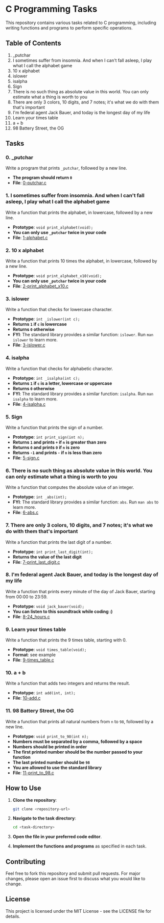 # C Programming Tasks

This repository contains various tasks related to C programming, including writing functions and programs to perform specific operations.

## Table of Contents

1. _putchar
2. I sometimes suffer from insomnia. And when I can't fall asleep, I play what I call the alphabet game
3. 10 x alphabet
4. islower
5. isalpha
6. Sign
7. There is no such thing as absolute value in this world. You can only estimate what a thing is worth to you
8. There are only 3 colors, 10 digits, and 7 notes; it's what we do with them that's important
9. I'm federal agent Jack Bauer, and today is the longest day of my life
10. Learn your times table
11. a + b
12. 98 Battery Street, the OG

## Tasks

### 0. _putchar
Write a program that prints `_putchar`, followed by a new line.

- **The program should return `0`**
- **File**: [0-putchar.c](0-putchar.c)

### 1. I sometimes suffer from insomnia. And when I can't fall asleep, I play what I call the alphabet game
Write a function that prints the alphabet, in lowercase, followed by a new line.

- **Prototype**: `void print_alphabet(void);`
- **You can only use `_putchar` twice in your code**
- **File**: [1-alphabet.c](1-alphabet.c)

### 2. 10 x alphabet
Write a function that prints 10 times the alphabet, in lowercase, followed by a new line.

- **Prototype**: `void print_alphabet_x10(void);`
- **You can only use `_putchar` twice in your code**
- **File**: [2-print_alphabet_x10.c](2-print_alphabet_x10.c)

### 3. islower
Write a function that checks for lowercase character.

- **Prototype**: `int _islower(int c);`
- **Returns `1` if `c` is lowercase**
- **Returns `0` otherwise**
- **FYI**: The standard library provides a similar function: `islower`. Run `man islower` to learn more.
- **File**: [3-islower.c](3-islower.c)

### 4. isalpha
Write a function that checks for alphabetic character.

- **Prototype**: `int _isalpha(int c);`
- **Returns `1` if `c` is a letter, lowercase or uppercase**
- **Returns `0` otherwise**
- **FYI**: The standard library provides a similar function: `isalpha`. Run `man isalpha` to learn more.
- **File**: [4-isalpha.c](4-isalpha.c)

### 5. Sign
Write a function that prints the sign of a number.

- **Prototype**: `int print_sign(int n);`
- **Returns `1` and prints `+` if `n` is greater than zero**
- **Returns `0` and prints `0` if `n` is zero**
- **Returns `-1` and prints `-` if `n` is less than zero**
- **File**: [5-sign.c](5-sign.c)

### 6. There is no such thing as absolute value in this world. You can only estimate what a thing is worth to you
Write a function that computes the absolute value of an integer.

- **Prototype**: `int _abs(int);`
- **FYI**: The standard library provides a similar function: `abs`. Run `man abs` to learn more.
- **File**: [6-abs.c](6-abs.c)

### 7. There are only 3 colors, 10 digits, and 7 notes; it's what we do with them that's important
Write a function that prints the last digit of a number.

- **Prototype**: `int print_last_digit(int);`
- **Returns the value of the last digit**
- **File**: [7-print_last_digit.c](7-print_last_digit.c)

### 8. I'm federal agent Jack Bauer, and today is the longest day of my life
Write a function that prints every minute of the day of Jack Bauer, starting from 00:00 to 23:59.

- **Prototype**: `void jack_bauer(void);`
- **You can listen to this soundtrack while coding :)**
- **File**: [8-24_hours.c](8-24_hours.c)

### 9. Learn your times table
Write a function that prints the 9 times table, starting with 0.

- **Prototype**: `void times_table(void);`
- **Format**: see example
- **File**: [9-times_table.c](9-times_table.c)

### 10. a + b
Write a function that adds two integers and returns the result.

- **Prototype**: `int add(int, int);`
- **File**: [10-add.c](10-add.c)

### 11. 98 Battery Street, the OG
Write a function that prints all natural numbers from `n` to `98`, followed by a new line.

- **Prototype**: `void print_to_98(int n);`
- **Numbers must be separated by a comma, followed by a space**
- **Numbers should be printed in order**
- **The first printed number should be the number passed to your function**
- **The last printed number should be `98`**
- **You are allowed to use the standard library**
- **File**: [11-print_to_98.c](11-print_to_98.c)

## How to Use

1. **Clone the repository**:
    ```bash
    git clone <repository-url>
    ```

2. **Navigate to the task directory**:
    ```bash
    cd <task-directory>
    ```

3. **Open the file in your preferred code editor**.

4. **Implement the functions and programs** as specified in each task.

## Contributing

Feel free to fork this repository and submit pull requests. For major changes, please open an issue first to discuss what you would like to change.

## License

This project is licensed under the MIT License - see the LICENSE file for details.
